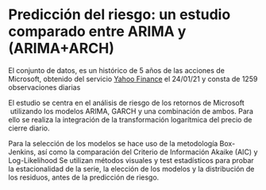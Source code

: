 # Predicción del riesgo: un estudio comparado entre ARIMA y (ARIMA+ARCH)

El conjunto de datos, es un histórico de 5 años de las acciones de Microsoft, obtenido del servicio [Yahoo Finance](https://finance.yahoo.com/) el 24/01/21 y consta de 1259 observaciones diarias

El estudio se centra en el análisis de riesgo de los retornos de Microsoft  utilizando los modelos ARIMA, GARCH y una combinación de ambos. Para ello se realiza la integración de la transformación logarítmica del precio de cierre diario.

Para la selección de los modelos se hace uso de la metodología Box-Jenkins, así como la comparación del Criterio de Información Akaike (AIC) y Log-Likelihood
Se utilizan métodos visuales y test estadísticos para probar la estacionalidad de la serie, la elección de los modelos y la distribución de los residuos, antes de la predicción de riesgo.
